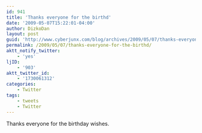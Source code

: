 ```yaml
---
id: 941
title: 'Thanks everyone for the birthd'
date: '2009-05-07T15:22:01-04:00'
author: DizkoDan
layout: post
guid: 'http://www.cyberjunx.com/blog/archives/2009/05/07/thanks-everyone-for-the-birthd/'
permalink: /2009/05/07/thanks-everyone-for-the-birthd/
aktt_notify_twitter:
    - 'yes'
ljID:
    - '903'
aktt_twitter_id:
    - '1730061312'
categories:
    - Twitter
tags:
    - tweets
    - Twitter
---
```


Thanks everyone for the birthday wishes.